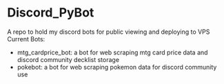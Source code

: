 # Discord_PyBot

A repo to hold my discord bots for public viewing and deploying to VPS
Current Bots:
  - mtg_cardprice_bot: a bot for web scraping mtg card price data and discord community decklist storage
  - pokebot: a bot for web scraping pokemon data for discord community use
